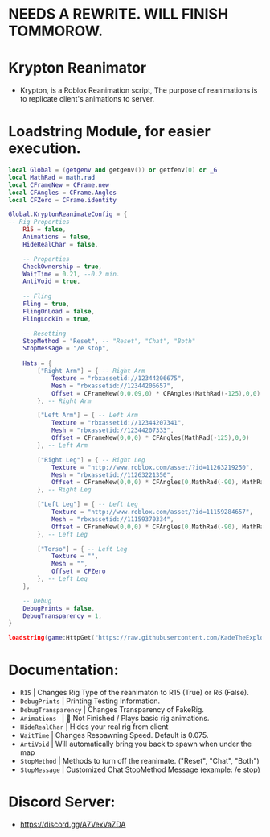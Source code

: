 # NEEDS A REWRITE. WILL FINISH TOMMOROW.


# Krypton Reanimator
- Krypton, is a Roblox Reanimation script, The purpose of reanimations is to replicate client's animations to server.

# Loadstring Module, for easier execution.
```lua
local Global = (getgenv and getgenv()) or getfenv(0) or _G
local MathRad = math.rad
local CFrameNew = CFrame.new
local CFAngles = CFrame.Angles
local CFZero = CFrame.identity

Global.KryptonReanimateConfig = {
-- Rig Properties
	R15 = false,
	Animations = false,
	HideRealChar = false,

	-- Properties
	CheckOwnership = true,
	WaitTime = 0.21, --0.2 min.
	AntiVoid = true,
	
	-- Fling
	Fling = true,
	FlingOnLoad = false,
	FlingLockIn = true,

	-- Resetting
	StopMethod = "Reset", -- "Reset", "Chat", "Both"
	StopMessage = "/e stop",
	
	Hats = {
		["Right Arm"] = { -- Right Arm
			Texture = "rbxassetid://12344206675",
			Mesh = "rbxassetid://12344206657",
			Offset = CFrameNew(0,0.09,0) * CFAngles(MathRad(-125),0,0)
		}, -- Right Arm

		["Left Arm"] = { -- Left Arm
			Texture = "rbxassetid://12344207341", 
			Mesh = "rbxassetid://12344207333",
			Offset = CFrameNew(0,0,0) * CFAngles(MathRad(-125),0,0)
		}, -- Left Arm

		["Right Leg"] = { -- Right Leg
			Texture = "http://www.roblox.com/asset/?id=11263219250", 
			Mesh = "rbxassetid://11263221350",
			Offset = CFrameNew(0,0,0) * CFAngles(0,MathRad(-90), MathRad(90))
		}, -- Right Leg

		["Left Leg"] = { -- Left Leg
			Texture = "http://www.roblox.com/asset/?id=11159284657", 
			Mesh = "rbxassetid://11159370334",
			Offset = CFrameNew(0,0,0) * CFAngles(0,MathRad(-90), MathRad(90))
		}, -- Left Leg

		["Torso"] = { -- Left Leg
			Texture = "", 
			Mesh = "",
			Offset = CFZero
		}, -- Left Leg
	},

	-- Debug
	DebugPrints = false,
	DebugTransparency = 1,
}

loadstring(game:HttpGet("https://raw.githubusercontent.com/KadeTheExploiter/Krypton/main/Main.lua"))()
```

# Documentation:
  - `R15` <boolean>              | Changes Rig Type of the reanimaton to R15 (True) or R6 (False).
  - `DebugPrints` <boolean>      | Printing Testing Information.
  - `DebugTransparency` <number> | Changes Transparency of FakeRig.
  - `Animations ` <boolean>      | 🛑 Not Finished / Plays basic rig animations.
  - `HideRealChar` <boolean>     | Hides your real rig from client
  - `WaitTime` <number>          | Changes Respawning Speed. Default is 0.075.
  - `AntiVoid` <boolean>         | Will automatically bring you back to spawn when under the map
  - `StopMethod` <string>        | Methods to turn off the reanimate. ("Reset", "Chat", "Both")
  - `StopMessage` <string>       | Customized Chat StopMethod Message (example: /e stop)

# Discord Server:
  - https://discord.gg/A7VexVaZDA
